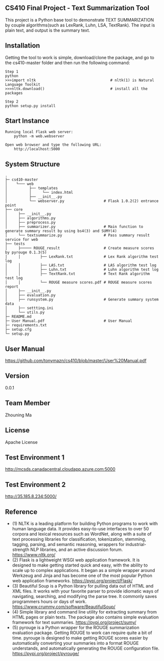 CS410 Final Project - Text Summarization Tool
-
This project is a Python base tool to demonstrate TEXT SUMMARIZATION by couple algorithms(such as LexRank, Luhn, LSA, TextRank). The input is plain text, and output is the summary text. 

Installation
-
Getting the tool to work is simple, download/clone the package, and go to the cs410-master folder and then run the following command:


```
Step 1
python
>>>import nltk                                  # nltk(1) is Natural Language Toolkit
>>>nltk.download()                              # install all the packages

Step 2
python setup.py install
```

Start Instance
-
```
Running local Flask web server:
    python -m web.webserver

Open web browser and type the following URL:
    http://localhost:5000
```
	
System Structure
-



    .
    ├─ cs410-master 
    │    └─── web
    │          ├── templates
    │          │     └── index.html
    │          ├── __init__.py
    │          └── webserver.py                  # Flask 1.0.2(2) entrance point
    ├── core
    │     ├── __init__.py
    │     ├── algorithms.py
    │     ├── preprocess.py
    │     ├── summarizer.py                      # Main function to generate summary result by using bs4(3) and SUMY(4)
    │     └── textsummarize.py                   # Pass summary result service for web 
    ├── tests 
    │     ├───── ROUGE_result                    # Create measure scores by pyrouge 0.1.3(5)
    │     │         ├── LexRank.txt              # Lex Rank algorithm test log
    │     │         ├── LAS.txt                  # LAS algorithm test log 
    │     │         ├── Luhn.txt                 # Luhn algorithm test log 
    │     │         ├── TextRank.txt             # Text Rank algorithm test log 
    │     │         └── ROUGE measure scores.pdf # ROUGE measure scores report 
    │     ├── __init__.py
    │     ├── evaluation.py
    │     ├── runsystem.py                       # Generate summary system data
    │     ├── settting.ini 
    │     └── utils.py
    ├─ README.md
	├─ User Manual.pdf                           # User Manual
	├─ requirements.txt
    ├─ setup.cfg
    └─ setup.py


User Manual
-
https://github.com/tonymazn/cs410/blob/master/User%20Manual.pdf

Version
-
0.0.1 

Team Member
-
Zhouning Ma

License
-
Apache License

Test Environment 1
-
http://mcsds.canadacentral.cloudapp.azure.com:5000


Test Environment 2
-
http://35.185.8.234:5000/

Reference
-
*  (1) NLTK is a leading platform for building Python programs to work with human language data. It provides easy-to-use interfaces to over 50 corpora and lexical resources such as WordNet, along with a suite of text processing libraries for classification, tokenization, stemming, tagging, parsing, and semantic reasoning, wrappers for industrial-strength NLP libraries, and an active discussion forum. https://www.nltk.org/
*  (2) Flask is a lightweight WSGI web application framework. It is designed to make getting started quick and easy, with the ability to scale up to complex applications. It began as a simple wrapper around Werkzeug and Jinja and has become one of the most popular Python web application frameworks. https://pypi.org/project/Flask/
*  (3) Beautiful Soup is a Python library for pulling data out of HTML and XML files. It works with your favorite parser to provide idiomatic ways of navigating, searching, and modifying the parse tree. It commonly saves programmers hours or days of work. https://www.crummy.com/software/BeautifulSoup/
*  (4) Simple library and command line utility for extracting summary from HTML pages or plain texts. The package also contains simple evaluation framework for text summaries. https://pypi.org/project/sumy/
*  (5) pyrouge is a Python wrapper for the ROUGE summarization evaluation package. Getting ROUGE to work can require quite a bit of time. pyrouge is designed to make getting ROUGE scores easier by automatically converting your summaries into a format ROUGE understands, and automatically generating the ROUGE configuration file. https://pypi.org/project/pyrouge/


